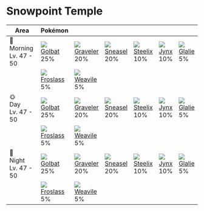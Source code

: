 # Snowpoint Temple

Area                        | Pokémon                        | &nbsp;                          | &nbsp;                         | &nbsp;                         | &nbsp;                      | &nbsp;                       | 
---                         | ---                            | ---                             | ---                            | ---                            | ---                         | ---                          | 
🌅<br>Morning<br>Lv. 47 - 50 | ![][042]<br> [Golbat]<br> 25%  | ![][075]<br> [Graveler]<br> 20% | ![][215]<br> [Sneasel]<br> 20% | ![][208]<br> [Steelix]<br> 10% | ![][124]<br> [Jynx]<br> 10% | ![][362]<br> [Glalie]<br> 5% | 
&nbsp;                      | ![][478]<br> [Froslass]<br> 5% | ![][461]<br> [Weavile]<br> 5%   | &nbsp;                         | &nbsp;                         | &nbsp;                      | &nbsp;                       | 
🌞<br>Day<br>Lv. 47 - 50     | ![][042]<br> [Golbat]<br> 25%  | ![][075]<br> [Graveler]<br> 20% | ![][215]<br> [Sneasel]<br> 20% | ![][208]<br> [Steelix]<br> 10% | ![][124]<br> [Jynx]<br> 10% | ![][362]<br> [Glalie]<br> 5% | 
&nbsp;                      | ![][478]<br> [Froslass]<br> 5% | ![][461]<br> [Weavile]<br> 5%   | &nbsp;                         | &nbsp;                         | &nbsp;                      | &nbsp;                       | 
🌙<br>Night<br>Lv. 47 - 50   | ![][042]<br> [Golbat]<br> 25%  | ![][075]<br> [Graveler]<br> 20% | ![][215]<br> [Sneasel]<br> 20% | ![][208]<br> [Steelix]<br> 10% | ![][124]<br> [Jynx]<br> 10% | ![][362]<br> [Glalie]<br> 5% | 
&nbsp;                      | ![][478]<br> [Froslass]<br> 5% | ![][461]<br> [Weavile]<br> 5%   | &nbsp;                         | &nbsp;                         | &nbsp;                      | &nbsp;                       | 

[Golbat]: ../../pokemon_changes/042/
[Graveler]: ../../pokemon_changes/075/
[Jynx]: ../../pokemon_changes/124/
[Steelix]: ../../pokemon_changes/208/
[Sneasel]: ../../pokemon_changes/215/
[Glalie]: ../../pokemon_changes/362/
[Weavile]: ../../pokemon_changes/461/
[Froslass]: ../../pokemon_changes/478/
[042]: ../img/pokemon/042.png
[075]: ../img/pokemon/075.png
[124]: ../img/pokemon/124.png
[208]: ../img/pokemon/208.png
[215]: ../img/pokemon/215.png
[362]: ../img/pokemon/362.png
[461]: ../img/pokemon/461.png
[478]: ../img/pokemon/478.png
